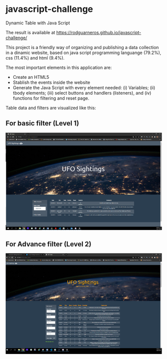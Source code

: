 # javascript-challenge
Dynamic Table with Java Script 

The result is available at https://rodguarneros.github.io/javascript-challenge/ 

This project is a friendly way of organizing and publishing a data collection in a dinamic website, based on java script programming languange (79.2%), css (11.4%) and html (9.4%). 

The most important elements in this application are: 

- Create an HTML5
- Stablish the events inside the website
- Generate the Java Script with every element needed: (i) Variables; (ii) tbody elements; (iii) select buttons and handlers (listeners), and (iv) functions for filtering and reset page.

Table data and filters are visualized like this:

## For basic filter (Level 1)

![Alt Text](https://github.com/RodGuarneros/javascript-challenge/blob/main/static/images/Level1_Rodrigo_Guarneros.png)


## For Advance filter (Level 2)

![Alt Text](https://github.com/RodGuarneros/javascript-challenge/blob/main/static/images/Level2_Rodrigo_Guarneros.png)
